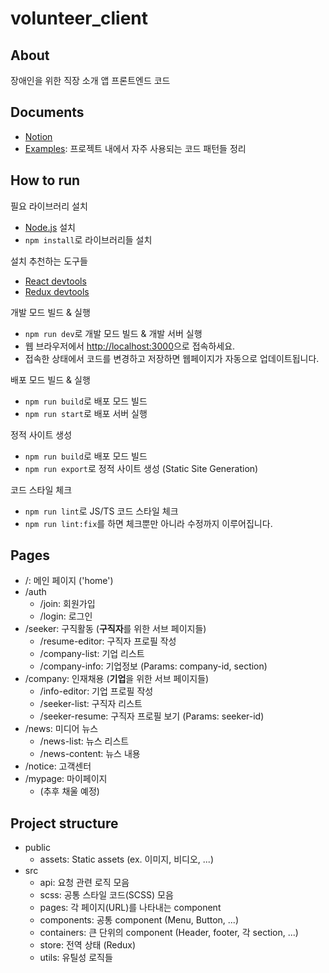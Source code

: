 # volunteer_client

## About

장애인을 위한 직장 소개 앱 프론트엔드 코드

## Documents

- [Notion](https://www.notion.so/SeeMe-dfdcbdb7258e47feafd95d02507df6f3)
- [Examples](https://www.notion.so/Examples-8fd87af7cd3443468efac6be087cd998): 프로젝트 내에서 자주 사용되는 코드 패턴들 정리

## How to run

필요 라이브러리 설치

- [Node.js](https://nodejs.org/ko/) 설치
- `npm install`로 라이브러리들 설치

설치 추천하는 도구들

- [React devtools](https://chrome.google.com/webstore/detail/react-developer-tools/fmkadmapgofadopljbjfkapdkoienihi?hl=ko)
- [Redux devtools](https://chrome.google.com/webstore/detail/redux-devtools/lmhkpmbekcpmknklioeibfkpmmfibljd?hl=ko)

개발 모드 빌드 & 실행

- `npm run dev`로 개발 모드 빌드 & 개발 서버 실행
- 웹 브라우저에서 <http://localhost:3000>으로 접속하세요.
- 접속한 상태에서 코드를 변경하고 저장하면 웹페이지가 자동으로 업데이트됩니다.

배포 모드 빌드 & 실행

- `npm run build`로 배포 모드 빌드
- `npm run start`로 배포 서버 실행

정적 사이트 생성

- `npm run build`로 배포 모드 빌드
- `npm run export`로 정적 사이트 생성 (Static Site Generation)

코드 스타일 체크

- `npm run lint`로 JS/TS 코드 스타일 체크
- `npm run lint:fix`를 하면 체크뿐만 아니라 수정까지 이루어집니다.

## Pages

- /: 메인 페이지 ('home')
- /auth
  - /join: 회원가입
  - /login: 로그인
- /seeker: 구직활동 (**구직자**를 위한 서브 페이지들)
  - /resume-editor: 구직자 프로필 작성
  - /company-list: 기업 리스트
  - /company-info: 기업정보 (Params: company-id, section)
- /company: 인재채용 (**기업**을 위한 서브 페이지들)
  - /info-editor: 기업 프로필 작성
  - /seeker-list: 구직자 리스트
  - /seeker-resume: 구직자 프로필 보기 (Params: seeker-id)
- /news: 미디어 뉴스
  - /news-list: 뉴스 리스트
  - /news-content: 뉴스 내용
- /notice: 고객센터
- /mypage: 마이페이지
  - (추후 채울 예정)

## Project structure

- public
  - assets: Static assets (ex. 이미지, 비디오, ...)
- src
  - api: 요청 관련 로직 모음
  - scss: 공통 스타일 코드(SCSS) 모음
  - pages: 각 페이지(URL)를 나타내는 component
  - components: 공통 component (Menu, Button, ...)
  - containers: 큰 단위의 component (Header, footer, 각 section, ...)
  - store: 전역 상태 (Redux)
  - utils: 유틸성 로직들
